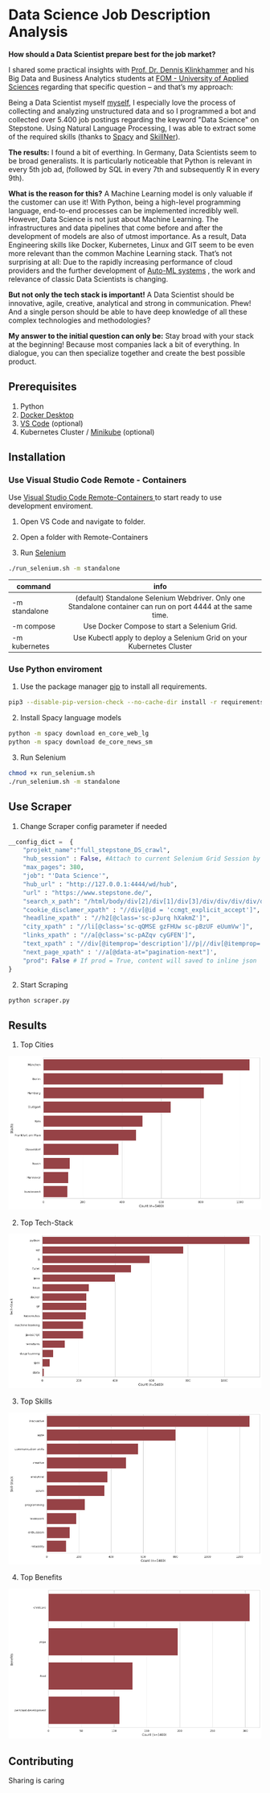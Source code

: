 # Data Science Job Description Analysis 

**How should a Data Scientist prepare best for the job market?**

I shared some practical insights with [Prof. Dr. Dennis Klinkhammer](https://de.linkedin.com/in/dr-dennis-klinkhammer) and his Big Data and Business Analytics students at [FOM - University of Applied Sciences](https://www.fom.de/) regarding that specific question – and that’s my approach:

Being a Data Scientist myself [myself](https://de.linkedin.com/in/rubenwienigk), I especially love the process of collecting and analyzing unstructured data and so I programmed a bot and collected over 5.400 job postings regarding the keyword "Data Science" on []() Stepstone. Using Natural Language Processing, I was able to extract some of the required skills (thanks to [Spacy](https://spacy.io/) and [SkillNer](https://github.com/AnasAito/SkillNER)). 

**The results:** I found a bit of everthing. In Germany, Data Scientists seem to be broad generalists. It is particularly noticeable that Python is relevant in every 5th job ad, (followed by SQL in every 7th and subsequently R in every 9th). 

**What is the reason for this?** A Machine Learning model is only valuable if the customer can use it! With Python, being a high-level programming language, end-to-end processes can be implemented incredibly well. However, Data Science is not just about Machine Learning. The infrastructures and data pipelines that come before and after the development of models are also of utmost importance. As a result, Data Engineering skills like Docker, Kubernetes, Linux and GIT seem to be even more relevant than the common Machine Learning stack. That’s not surprising at all: Due to the rapidly increasing performance of cloud providers and the further development of [Auto-ML systems](https://openml.github.io/automlbenchmark/automl_overview.html) , the work and relevance of classic Data Scientists is changing. 

**But not only the tech stack is important!** A Data Scientist should be innovative, agile, creative, analytical and strong in communication. Phew! And a single person should be able to have deep knowledge of all these complex technologies and methodologies?

**My answer to the initial question can only be:** Stay broad with your stack at the beginning! Because most companies lack a bit of everything. In dialogue, you can then specialize together and create the best possible product.

## Prerequisites

1. Python
2. [Docker Desktop](https://www.docker.com/products/docker-desktop/)
3. [VS Code](https://code.visualstudio.com/) (optional)
4. Kubernetes Cluster / [Minikube](https://minikube.sigs.k8s.io/docs/start/) (optional)

## Installation

### Use Visual Studio Code Remote - Containers 

Use [Visual Studio Code Remote-Containers ](https://code.visualstudio.com/docs/remote/containers) to start ready to use development enviroment. 

1. Open VS Code and navigate to folder.

2. Open a folder with Remote-Containers

3. Run [Selenium](https://github.com/SeleniumHQ/docker-selenium)  

```bash
./run_selenium.sh -m standalone
```

| command   |      info      |  
|------------|:-------------:|
| -m standalone | (default) Standalone Selenium Webdriver. Only one Standalone container can run on port 4444 at the same time.  | 
| -m compose | Use Docker Compose to start a Selenium Grid. |  
| -m kubernetes | Use Kubectl apply to deploy a Selenium Grid on your Kubernetes Cluster  |   

### Use Python enviroment

1. Use the package manager [pip](https://pip.pypa.io/en/stable/) to install all requirements.

```bash
pip3 --disable-pip-version-check --no-cache-dir install -r requirements.txt
```

2. Install Spacy language models

```bash
python -m spacy download en_core_web_lg 
python -m spacy download de_core_news_sm
```

3. Run Selenium 

```bash
chmod +x run_selenium.sh 
./run_selenium.sh -m standalone
```

## Use Scraper

1. Change Scraper config parameter if needed
```python
__config_dict =  {
    "projekt_name":"full_stepstone_DS_crawl",
    "hub_session" : False, #Attach to current Selenium Grid Session by ID 
    "max_pages": 380, 
    "job": "'Data Science'",
    "hub_url" : "http://127.0.0.1:4444/wd/hub",
    "url" : "https://www.stepstone.de/",
    "search_x_path": "/html/body/div[2]/div[1]/div[3]/div/div/div/div/div[1]/div[1]/div[1]/div/div[2]/input", 
    "cookie_disclamer_xpath" : "//div[@id = 'ccmgt_explicit_accept']",
    "headline_xpath" : "//h2[@class='sc-pJurq hXakmZ']",
    "city_xpath" : "//li[@class='sc-qQMSE gzFHUw sc-pBzUF eUumVw']",
    "links_xpath" : "//a[@class='sc-pAZqv cyGFEN']",
    "text_xpath" : "//div[@itemprop='description']//p|//div[@itemprop='description']//b|//div[@itemprop='description']//li",
    "next_page_xpath" : '//a[@data-at="pagination-next"]',
    "prod": False # If prod = True, content will saved to inline json
}
```

2. Start Scraping 

```bash
python scraper.py
```

## Results

1. Top Cities
   
![Top Cities](./visuals/cities.png)

2. Top Tech-Stack

![Top Tech-Stack](./visuals/tech_skills.png)

3. Top Skills

![Top Skills](./visuals/skills.png)

4. Top Benefits

![Top Benefits](./visuals/benefits.png)


## Contributing
Sharing is caring
